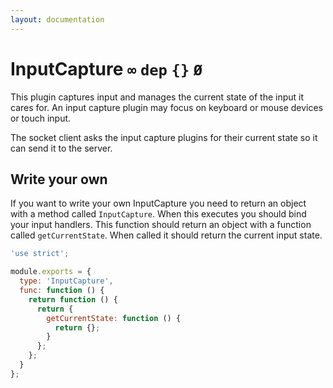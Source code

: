 ```yaml
---
layout: documentation
---
```


# InputCapture `∞` `dep` `{}` `Ø`

This plugin captures input and manages the current state of the input it cares for. An input capture plugin may focus on keyboard or mouse devices or touch input.

The socket client asks the input capture plugins for their current state so it can send it to the server.

## Write your own
If you want to write your own InputCapture you need to return an object with a method called `InputCapture`. When this executes you should bind your input handlers. This function should return an object with a function called `getCurrentState`. When called it should return the current input state.

~~~javascript
'use strict';

module.exports = {
  type: 'InputCapture',
  func: function () {
    return function () {
      return {
        getCurrentState: function () {
          return {};
        }
      };
    };
  }
};
~~~